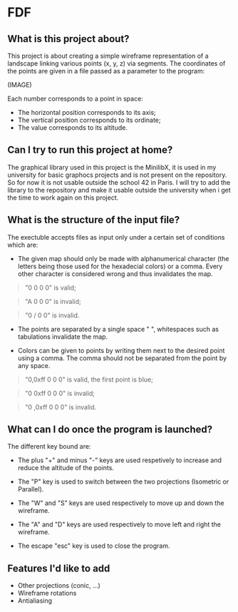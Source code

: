 # FDF

## What is this project about?
This project is about creating a simple wireframe representation of a landscape linking various points (x, y, z) via segments. The coordinates of the points are given in a file passed as a parameter to the program:

(IMAGE)

Each number corresponds to a point in space:
* The horizontal position corresponds to its axis;
* The vertical position corresponds to its ordinate;
* The value corresponds to its altitude.

## Can I try to run this project at home?
The graphical library used in this project is the MinilibX, it is used in my university for basic graphocs projects and is not present on the repository. So for now it is not usable outside the school 42 in Paris. I will try to add the library to the repository and make it usable outside the university when i get the time to work again on this project.

## What is the structure of the input file?
The exectuble accepts files as input only under a certain set of conditions which are:
* The given map should only be made with alphanumerical character (the letters being those used for the hexadecial colors) or a comma. Every other character is considered wrong and thus invalidates the map.

> "0 0 0 0" is valid;

> "A 0 0 0" is invalid;

> "0 / 0 0" is invalid.

* The points are separated by a single space " ", whitespaces such as tabulations invalidate the map.

* Colors can be given to points by writing them next to the desired point using a comma. The comma should not be separated from the point by any space.

> "0,0xff 0 0 0" is valid, the first point is blue;

> "0 0xff 0 0 0" is invalid;

> "0 ,0xff 0 0 0" is invalid.

## What can I do once the program is launched?
The different key bound are:
* The plus "+" and minus "-" keys are used respetively to increase and reduce the altitude of the points.

* The "P" key is used to switch between the two projections (Isometric or Parallel).

* The "W" and "S" keys are used respectively to move up and down the wireframe.

* The "A" and "D" keys are used respectively to move left and right the wireframe.

* The escape "esc" key is used to close the program.

## Features I'd like to add
* Other projections (conic, ...)
* Wireframe rotations
* Antialiasing
